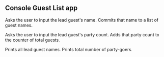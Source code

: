 ## Console Guest List app

Asks the user to input the lead guest's name.
Commits that name to a list of guest names.

Asks the user to input the lead guest's party count.
Adds that party count to the counter of total guests.

Prints all lead guest names. 
Prints total number of party-goers.

